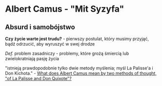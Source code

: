 # Albert Camus - "Mit Syzyfa"
## Absurd i samobójstwo

**Czy życie warte jest trudu?** - pierwszy postulat, który musimy przyjąć, bądź odrzucić, aby wyruszyć w swej drodze

*Def.* problem zasadniczy - problemy, które grożą śmiercią lub zwielokratniają pasję życia

"istnieją prawdopodobnie tylko dwie metody myślenia; myśl La Palisse'a i Don Kichota." - [What does Albert Camus mean by two methods of thought, "of La Palisse and Don Quixote"?](https://philosophy.stackexchange.com/questions/85955/what-does-albert-camus-mean-by-two-methods-of-thought-of-la-palisse-and-don-qu) 

